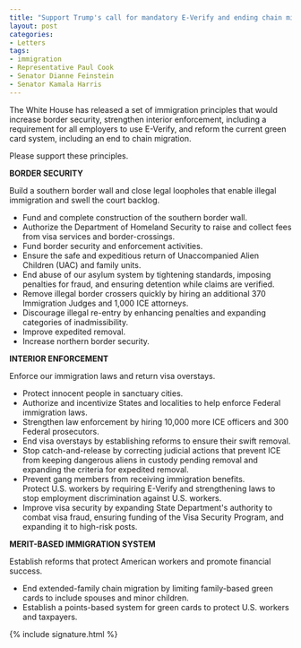```yaml
---
title: "Support Trump's call for mandatory E-Verify and ending chain migration"
layout: post
categories:
- Letters
tags:
- immigration
- Representative Paul Cook
- Senator Dianne Feinstein
- Senator Kamala Harris
---
```


The White House has released a set of immigration principles that would increase border security, strengthen interior enforcement, including a requirement for all employers to use E-Verify, and reform the current green card system, including an end to chain migration.

Please support these principles.

**BORDER SECURITY**

Build a southern border wall and close legal loopholes that enable illegal immigration and swell the court backlog.

- Fund and complete construction of the southern border wall.
- Authorize the Department of Homeland Security to raise and collect fees from visa services and border-crossings.
- Fund border security and enforcement activities.
- Ensure the safe and expeditious return of Unaccompanied Alien Children (UAC) and family units.
- End abuse of our asylum system by tightening standards, imposing penalties for fraud, and ensuring detention while claims are verified.
- Remove illegal border crossers quickly by hiring an additional 370 Immigration Judges and 1,000 ICE attorneys.
- Discourage illegal re-entry by enhancing penalties and expanding categories of inadmissibility.
- Improve expedited removal.
- Increase northern border security.

**INTERIOR ENFORCEMENT**

Enforce our immigration laws and return visa overstays.

- Protect innocent people in sanctuary cities.
- Authorize and incentivize States and localities to help enforce Federal immigration laws.
- Strengthen law enforcement by hiring 10,000 more ICE officers and 300 Federal prosecutors.
- End visa overstays by establishing reforms to ensure their swift removal.
- Stop catch-and-release by correcting judicial actions that prevent ICE from keeping dangerous aliens in custody pending removal and expanding the criteria for expedited removal.
- Prevent gang members from receiving immigration benefits.  
    Protect U.S. workers by requiring E-Verify and strengthening laws to stop employment discrimination against U.S. workers.
- Improve visa security by expanding State Department's authority to combat visa fraud, ensuring funding of the Visa Security Program, and expanding it to high-risk posts.

**MERIT-BASED IMMIGRATION SYSTEM**

Establish reforms that protect American workers and promote financial success.

- End extended-family chain migration by limiting family-based green cards to include spouses and minor children.
- Establish a points-based system for green cards to protect U.S. workers and taxpayers.

{% include signature.html %}
